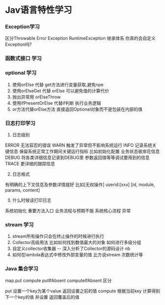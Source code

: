 # Jav语言特性学习

### Exception学习
区分Throwable Error Exception RuntimeException 继承体系
你真的会自定义Exception吗?

### 函数式接口 学习

### optional 学习

1. 使用orElse 代替 get方法进行变量获取,避免npe
2. 使用orElseGet 代替 orElse 可以避免值的计算代价
3. 抛出异常用 orElseThrow
4. 使用ifPresentOrElse 代替if判断 执行业务逻辑
5. or方法代替orElse方法 直接返回Optional对象而不是包装在内部的值

### 日志打印学习

1. 日志级别

ERROR 无法容忍的错误
WARN 触发了异常但不影响系统运行
INFO 记录系统关键信息 保留系统正常工作期间关键运行指标 比如初始化配置 业务状态彼岸花信息
DEBUG 将各类详细信息记录到DEBUG里 参数返回值等等调试要用到的信息
TRACE 更详细的跟踪信息

2. 日志格式

有明确的上下文信息及参数详情就好 比如[无权操作] userid:[xxx]
[id, module, params, content]

3. 什么时候该打印日志

系统初始化
重要方法入口
业务流程与预期不服
系统核心流程
异常

### stream 学习

1. stream所有操作只会在终止操作的时候进行执行
2. Collector高级用法
    比如如何找到数值最大的对象
    如何进行多级分组
3. 自定义collector收集器 -- 深入分析了Collector的源码设计 nb
4. 如何在lambda表达式中修改外部变量的值 比方说stream 次数统计等

### Java 集合学习

map.put compute putIfAbsent computeIfAbsent 区分

put 设置一个key为某个value 返回设置之前的值
compute 根据当前key 计算得到下一个key的值 并设置 返回覆盖后的值